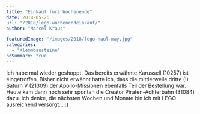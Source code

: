 ```yaml
---
title: "Einkauf fürs Wochenende"
date: 2018-05-26
url: "/2018/lego-wochenendeinkauf/"
author: "Marcel Kraus"

featuredImage: "/images/2018/lego-haul-may.jpg"
categories:
  - "Klemmbausteine"
noSummary: true
---
```


Ich habe mal wieder geshoppt. Das bereits erwähnte Karussell (10257) ist eingetroffen. Bisher nicht erwähnt hatte ich, dass die mittlerweile dritte (!) Saturn V (21309) der Apollo-Missionen ebenfalls Teil der Bestellung war. Heute kam dann noch sehr spontan die Creator Piraten-Achterbahn (31084) dazu. Ich denke, die nächsten Wochen und Monate bin ich mit LEGO ausreichend versorgt… :)
